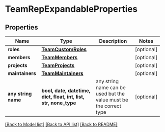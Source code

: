 # TeamRepExpandableProperties


## Properties
Name | Type | Description | Notes
------------ | ------------- | ------------- | -------------
**roles** | [**TeamCustomRoles**](TeamCustomRoles.md) |  | [optional] 
**members** | [**TeamMembers**](TeamMembers.md) |  | [optional] 
**projects** | [**TeamProjects**](TeamProjects.md) |  | [optional] 
**maintainers** | [**TeamMaintainers**](TeamMaintainers.md) |  | [optional] 
**any string name** | **bool, date, datetime, dict, float, int, list, str, none_type** | any string name can be used but the value must be the correct type | [optional]

[[Back to Model list]](../README.md#documentation-for-models) [[Back to API list]](../README.md#documentation-for-api-endpoints) [[Back to README]](../README.md)


